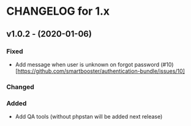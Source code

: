 CHANGELOG for 1.x
===================

## v1.0.2 - (2020-01-06)

### Fixed

- Add message when user is unknown on forgot password (#10)[https://github.com/smartbooster/authentication-bundle/issues/10]

### Changed

### Added

- Add QA tools (without phpstan will be added next release)
